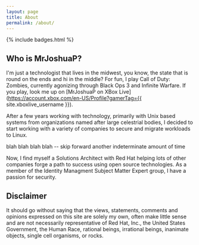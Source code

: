 ```yaml
---
layout: page
title: About
permalink: /about/
---
```


{% include badges.html %}

Who is MrJoshuaP?
-----------------
I'm just a technologist that lives in the midwest, you know, the state that is
round on the ends and hi in the middle?  For fun, I play Call of Duty: Zombies,
currently agonizing through Black Ops 3 and Infinite Warfare.  If you play,
look me up on [MrJoshuaP on XBox Live](https://account.xbox.com/en-US/Profile?gamerTag={{ site.xboxlive_username }}).

After a few years working with technology, primarily with Unix based systems
from organizations named after large celestrial bodies, I decided to start
working with a variety of companies to secure and migrate workloads to Linux.

blah blah blah blah -- skip forward another indeterminate amount of time

Now, I find myself a Solutions Architect with Red Hat helping lots of other
companies forge a path to success using open source technologies.  As a member
of the Identity Managment Subject Matter Expert group, I have a passion for
security.

Disclaimer
----------
It should go without saying that the views, statements, comments and opinions
expressed on this site are solely my own, often make little sense and are not
necessarily representative of Red Hat, Inc., the United States Government,
the Human Race, rational beings, irrational beings, inanimate objects, single
cell organisms, or rocks.

